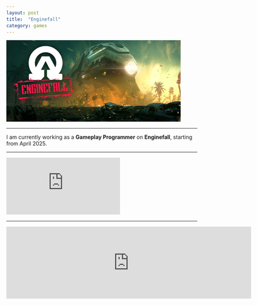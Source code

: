 ```yaml
---
layout: post
title:  "Enginefall"
category: games
---
```


<img class="heading_image" src="/assets/images/games/enginefall.jpg" alt=""/>

<hr>

I am currently working as a **Gameplay Programmer** on **Enginefall**, starting from April 2025.

<hr>

<iframe class="large" src="https://www.youtube.com/embed/nUvtONGJykk?si=yuvOWU3DR_hmXbxQ" title="YouTube video player" frameborder="0" allow="accelerometer; autoplay; clipboard-write; encrypted-media; gyroscope; picture-in-picture; web-share" referrerpolicy="strict-origin-when-cross-origin" allowfullscreen></iframe>

<hr>

<iframe class="small" src="https://store.steampowered.com/app/2437390/Enginefall/" frameborder="0" width="646" height="190"></iframe>